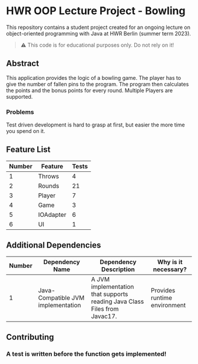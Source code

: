 # HWR OOP Lecture Project - Bowling

This repository contains a student project created for an ongoing lecture on object-oriented programming with Java at 
HWR Berlin (summer term 2023).

> :warning: This code is for educational purposes only. Do not rely on it!

## Abstract

[TODO]: <> (Write a short description of your project.)
This application provides the logic of a bowling game. 
The player has to give the number of fallen pins to the program. 
The program then calculates the points and the bonus points for every round.
Multiple Players are supported.

[TODO]: <> (State most important features.)
[not implemented]: <> (Score Table Calculation)
[not implemented]: <> (User Management)

### Problems
[TODO]: <> (State the most interesting problems you encountered during the project.)
Test driven development is hard to grasp at first, but easier the more time you spend on it.

## Feature List

[TODO]: <> (Add a new row to the table for every completed feature.)

| Number | Feature   | Tests |
|--------|-----------|-------|
| 1      | Throws    | 4     |
| 2      | Rounds    | 21    |
| 3      | Player    | 7     |
| 4      | Game      | 3     |
| 5      | IOAdapter | 6     |
| 6      | UI        | 1     |

## Additional Dependencies

[TODO]: <> (Add a new row to the table for every required dependency.)

| Number | Dependency Name                    | Dependency Description                                                    | Why is it necessary?         |
|--------|------------------------------------|---------------------------------------------------------------------------|------------------------------|
| 1      | Java-Compatible JVM implementation | A JVM implementation that supports reading Java Class Files from Javac17. | Provides runtime environment |

## Contributing

### A test is written before the function gets implemented!